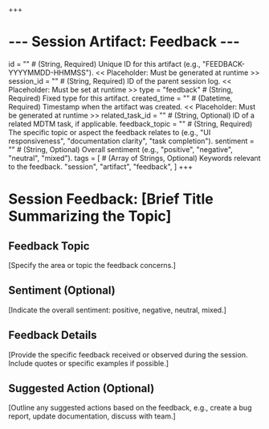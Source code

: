 +++
# --- Session Artifact: Feedback ---
id = "" # (String, Required) Unique ID for this artifact (e.g., "FEEDBACK-YYYYMMDD-HHMMSS"). << Placeholder: Must be generated at runtime >>
session_id = "" # (String, Required) ID of the parent session log. << Placeholder: Must be set at runtime >>
type = "feedback" # (String, Required) Fixed type for this artifact.
created_time = "" # (Datetime, Required) Timestamp when the artifact was created. << Placeholder: Must be generated at runtime >>
related_task_id = "" # (String, Optional) ID of a related MDTM task, if applicable.
feedback_topic = "" # (String, Required) The specific topic or aspect the feedback relates to (e.g., "UI responsiveness", "documentation clarity", "task completion").
sentiment = "" # (String, Optional) Overall sentiment (e.g., "positive", "negative", "neutral", "mixed").
tags = [
    # (Array of Strings, Optional) Keywords relevant to the feedback.
    "session", "artifact", "feedback",
]
+++

# Session Feedback: [Brief Title Summarizing the Topic]

## Feedback Topic

[Specify the area or topic the feedback concerns.]

## Sentiment (Optional)

[Indicate the overall sentiment: positive, negative, neutral, mixed.]

## Feedback Details

[Provide the specific feedback received or observed during the session. Include quotes or specific examples if possible.]

## Suggested Action (Optional)

[Outline any suggested actions based on the feedback, e.g., create a bug report, update documentation, discuss with team.]